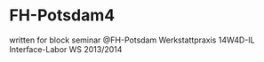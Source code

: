 # FH-Potsdam4
written for block seminar @FH-Potsdam Werkstattpraxis 14W4D-IL Interface-Labor WS 2013/2014
